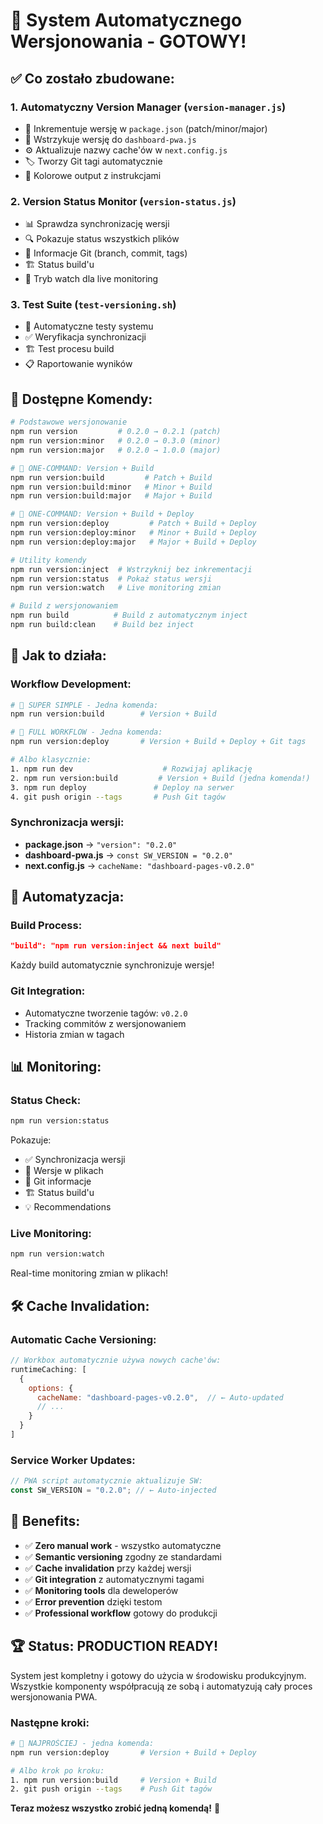 # 🎉 System Automatycznego Wersjonowania - GOTOWY!

## ✅ **Co zostało zbudowane:**

### **1. Automatyczny Version Manager** (`version-manager.js`)
- 🔄 Inkrementuje wersję w `package.json` (patch/minor/major)
- 🔧 Wstrzykuje wersję do `dashboard-pwa.js`
- ⚙️ Aktualizuje nazwy cache'ów w `next.config.js`
- 🏷️ Tworzy Git tagi automatycznie
- 🎨 Kolorowe output z instrukcjami

### **2. Version Status Monitor** (`version-status.js`)
- 📊 Sprawdza synchronizację wersji
- 🔍 Pokazuje status wszystkich plików
- 🌿 Informacje Git (branch, commit, tags)
- 🏗️ Status build'u
- 👀 Tryb watch dla live monitoring

### **3. Test Suite** (`test-versioning.sh`)
- 🧪 Automatyczne testy systemu
- ✅ Weryfikacja synchronizacji
- 🏗️ Test procesu build
- 📋 Raportowanie wyników

## 🚀 **Dostępne Komendy:**

```bash
# Podstawowe wersjonowanie
npm run version         # 0.2.0 → 0.2.1 (patch)
npm run version:minor   # 0.2.0 → 0.3.0 (minor)
npm run version:major   # 0.2.0 → 1.0.0 (major)

# 🚀 ONE-COMMAND: Version + Build
npm run version:build         # Patch + Build
npm run version:build:minor   # Minor + Build
npm run version:build:major   # Major + Build

# 🚀 ONE-COMMAND: Version + Build + Deploy
npm run version:deploy         # Patch + Build + Deploy
npm run version:deploy:minor   # Minor + Build + Deploy
npm run version:deploy:major   # Major + Build + Deploy

# Utility komendy
npm run version:inject  # Wstrzyknij bez inkrementacji
npm run version:status  # Pokaż status wersji
npm run version:watch   # Live monitoring zmian

# Build z wersjonowaniem
npm run build          # Build z automatycznym inject
npm run build:clean    # Build bez inject
```

## 🎯 **Jak to działa:**

### **Workflow Development:**
```bash
# 🚀 SUPER SIMPLE - Jedna komenda:
npm run version:build        # Version + Build

# 🚀 FULL WORKFLOW - Jedna komenda:
npm run version:deploy       # Version + Build + Deploy + Git tags

# Albo klasycznie:
1. npm run dev                    # Rozwijaj aplikację
2. npm run version:build         # Version + Build (jedna komenda!)
3. npm run deploy               # Deploy na serwer
4. git push origin --tags       # Push Git tagów
```

### **Synchronizacja wersji:**
- **package.json** → `"version": "0.2.0"`
- **dashboard-pwa.js** → `const SW_VERSION = "0.2.0"`
- **next.config.js** → `cacheName: "dashboard-pages-v0.2.0"`

## 🔄 **Automatyzacja:**

### **Build Process:**
```json
"build": "npm run version:inject && next build"
```
Każdy build automatycznie synchronizuje wersje!

### **Git Integration:**
- Automatyczne tworzenie tagów: `v0.2.0`
- Tracking commitów z wersjonowaniem
- Historia zmian w tagach

## 📊 **Monitoring:**

### **Status Check:**
```bash
npm run version:status
```
Pokazuje:
- ✅ Synchronizacja wersji
- 📁 Wersje w plikach
- 🌿 Git informacje
- 🏗️ Status build'u
- 💡 Recommendations

### **Live Monitoring:**
```bash
npm run version:watch
```
Real-time monitoring zmian w plikach!

## 🛠️ **Cache Invalidation:**

### **Automatic Cache Versioning:**
```javascript
// Workbox automatycznie używa nowych cache'ów:
runtimeCaching: [
  {
    options: {
      cacheName: "dashboard-pages-v0.2.0",  // ← Auto-updated
      // ...
    }
  }
]
```

### **Service Worker Updates:**
```javascript
// PWA script automatycznie aktualizuje SW:
const SW_VERSION = "0.2.0"; // ← Auto-injected
```

## 🎉 **Benefits:**

- ✅ **Zero manual work** - wszystko automatyczne
- ✅ **Semantic versioning** zgodny ze standardami
- ✅ **Cache invalidation** przy każdej wersji
- ✅ **Git integration** z automatycznymi tagami
- ✅ **Monitoring tools** dla deweloperów
- ✅ **Error prevention** dzięki testom
- ✅ **Professional workflow** gotowy do produkcji

## 🏆 **Status: PRODUCTION READY!**

System jest kompletny i gotowy do użycia w środowisku produkcyjnym. 
Wszystkie komponenty współpracują ze sobą i automatyzują cały proces wersjonowania PWA.

### **Następne kroki:**
```bash
# 🚀 NAJPROŚCIEJ - jedna komenda:
npm run version:deploy       # Version + Build + Deploy

# Albo krok po kroku:
1. npm run version:build     # Version + Build
2. git push origin --tags    # Push Git tagów
```
**Teraz możesz wszystko zrobić jedną komendą!** 🎉
